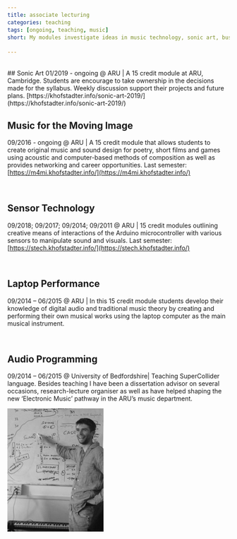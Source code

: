 ```yaml
---
title: associate lecturing
categories: teaching
tags: [ongoing, teaching, music]
short: My modules investigate ideas in music technology, sonic art, business, performance, etc.

---
```

<br>
## Sonic Art
01/2019 - ongoing @ ARU | A 15 credit module at ARU, Cambridge. Students are encourage to take ownership in the decisions made for the syllabus. Weekly discussion support their projects and future plans. [https://khofstadter.info/sonic-art-2019/](https://khofstadter.info/sonic-art-2019/)

<br>

## Music for the Moving Image
09/2016 - ongoing @ ARU | A 15 credit module that allows students to create original music and sound design for poetry, short films and games using acoustic and computer-based methods of composition as well as provides networking and career opportunities.  Last semester: [https://m4mi.khofstadter.info/](https://m4mi.khofstadter.info/)

<br>

## Sensor Technology
09/2018; 09/2017; 09/2014; 09/2011 @ ARU | 15 credit modules outlining creative means of interactions of the Arduino microcontroller with various sensors to manipulate sound and visuals. Last semester: [https://stech.khofstadter.info/](https://stech.khofstadter.info/)

<br>

## Laptop Performance
09/2014 – 06/2015 @ ARU | In this 15 credit module students develop their knowledge of digital audio and traditional music theory by creating and performing their own musical works using the laptop computer as the main musical instrument.

<br>

## Audio Programming
09/2014 – 06/2015 @ University of Bedfordshire| Teaching SuperCollider language.
Besides teaching I have been a dissertation advisor on several occasions, research-lecture organiser as well as have helped shaping the new ‘Electronic Music’ pathway in the ARU’s music department.

<img class="noresize" src="../assets/img//khofstadter-teaching.png" alt="Krisztian teaching">
